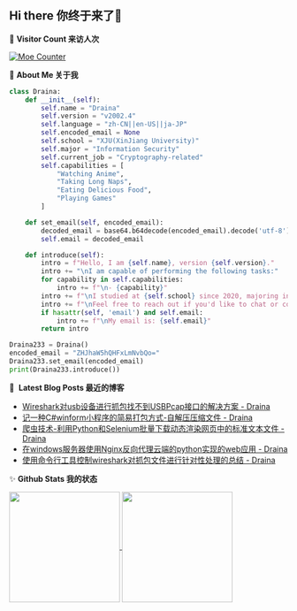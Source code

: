 ## Hi there 你终于来了👋 

🎄 **Visitor Count 来访人次**  

[![Moe Counter](https://count.getloli.com/@saprz?name=saprz&theme=booru-lewd&padding=7&offset=0&align=center&scale=1&pixelated=1&darkmode=auto)](https://github.com/Draina233)
  
🍕 **About Me 关于我**
```python
class Draina:
    def __init__(self):
        self.name = "Draina"
        self.version = "v2002.4"
        self.language = "zh-CN||en-US||ja-JP"
        self.encoded_email = None
        self.school = "XJU(XinJiang University)"
        self.major = "Information Security"
        self.current_job = "Cryptography-related"
        self.capabilities = [
            "Watching Anime",
            "Taking Long Naps",
            "Eating Delicious Food",
            "Playing Games"
        ]

    def set_email(self, encoded_email):
        decoded_email = base64.b64decode(encoded_email).decode('utf-8')
        self.email = decoded_email

    def introduce(self):
        intro = f"Hello, I am {self.name}, version {self.version}."
        intro += "\nI am capable of performing the following tasks:"
        for capability in self.capabilities:
            intro += f"\n- {capability}"
        intro += f"\nI studied at {self.school} since 2020, majoring in {self.major}.Currently, my job is {self.current_job}."
        intro += f"\nFeel free to reach out if you'd like to chat or collaborate!."
        if hasattr(self, 'email') and self.email:
            intro += f"\nMy email is: {self.email}"
        return intro

Draina233 = Draina()
encoded_email = "ZHJhaW5hQHFxLmNvbQo="
Draina233.set_email(encoded_email)
print(Draina233.introduce())
```

  
📕 &nbsp;**Latest Blog Posts 最近的博客**
<!-- BLOG-POST-LIST:START -->
- [Wireshark对usb设备进行抓包找不到USBPcap接口的解决方案 - Draina](https://www.cnblogs.com/Draina/p/18898989)
- [记一种C#winform小程序的简易打包方式-自解压压缩文件 - Draina](https://www.cnblogs.com/Draina/p/18872809)
- [爬虫技术-利用Python和Selenium批量下载动态渲染网页中的标准文本文件 - Draina](https://www.cnblogs.com/Draina/p/18861515)
- [在windows服务器使用Nginx反向代理云端的python实现的web应用 - Draina](https://www.cnblogs.com/Draina/p/18820859)
- [使用命令行工具控制wireshark对抓包文件进行针对性处理的总结 - Draina](https://www.cnblogs.com/Draina/p/18784550)
<!-- BLOG-POST-LIST:END -->
✨ ​**Github Stats 我的状态**  
  
<a href="https://github.com/Draina233">
  <picture>
    <!-- 暗色模式 -->
    <source 
      srcset="https://github-readme-stats.vercel.app/api?username=Draina233&theme=neon&card_width=300"
      media="(prefers-color-scheme: dark)"
    />
    <!-- 亮色模式 -->
    <source
      srcset="https://github-readme-stats.vercel.app/api?username=Draina233&theme=buefy&card_width=300"
      media="(prefers-color-scheme: light)"
    />
    <img 
      height=200 
      align="center" 
      src="https://github-readme-stats.vercel.app/api?username=Draina233&theme=buefy&card_width=300"
    />
  </picture>
</a>
<a href="https://github.com/Draina233">
  <picture>
    <source 
      srcset="https://github-readme-stats.vercel.app/api/top-langs?username=Draina233&layout=donut&theme=neon&langs_count=8&card_width=300"
      media="(prefers-color-scheme: dark)"
    />
    <source
      srcset="https://github-readme-stats.vercel.app/api/top-langs?username=Draina233&layout=donut&theme=buefy&langs_count=8&card_width=300"
      media="(prefers-color-scheme: light)"
    />
    <img 
      height=200 
      align="center" 
      src="https://github-readme-stats.vercel.app/api/top-langs?username=Draina233&layout=donut&theme=buefy&langs_count=8&card_width=300"
    />
  </picture>
</a>





